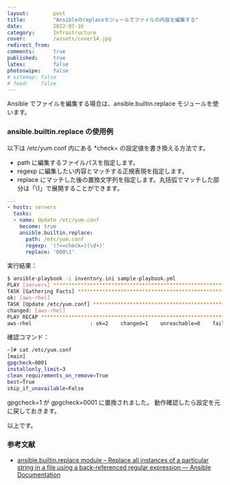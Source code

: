 ```yaml
---
layout:        post
title:         "Ansibleのreplaceモジュールでファイルの内容を編集する"
date:          2022-07-16
category:      Infrastructure
cover:         /assets/cover14.jpg
redirect_from:
comments:      true
published:     true
latex:         false
photoswipe:    false
# sitemap: false
# feed:    false
---
```


Ansible でファイルを編集する場合は、ansible.builtin.replace モジュールを使います。

### ansible.builtin.replace の使用例
以下は /etc/yum.conf 内にある *check= の設定値を書き換える方法です。
- path に編集するファイルパスを指定します。
- regexp に編集したい内容とマッチする正規表現を指定します。
- replace にマッチした後の置換文字列を指定します。丸括弧でマッチした部分は「\1」で展開することができます。

```yml
---
- hosts: servers
  tasks:
  - name: Update /etc/yum.conf
    become: true
    ansible.builtin.replace:
      path: /etc/yum.conf
      regexp: '(?<=check=)(\d+)'
      replace: '000\1'
```

実行結果：

```bash
$ ansible-playbook -i inventory.ini sample-playbook.yml
PLAY [servers] *****************************************************************
TASK [Gathering Facts] *********************************************************
ok: [aws-rhel]
TASK [Update /etc/yum.conf] ****************************************************
changed: [aws-rhel]
PLAY RECAP *********************************************************************
aws-rhel                   : ok=2    changed=1    unreachable=0    failed=0    skipped=0    rescued=0    ignored=0  
```

確認コマンド：

```bash
~]# cat /etc/yum.conf 
[main]
gpgcheck=0001
installonly_limit=3
clean_requirements_on_remove=True
best=True
skip_if_unavailable=False
```

gpgcheck=1 が gpgcheck=0001 に置換されました。
動作確認したら設定を元に戻しておきます。

以上です。

### 参考文献
- [ansible.builtin.replace module – Replace all instances of a particular string in a file using a back-referenced regular expression — Ansible Documentation](https://docs.ansible.com/ansible/latest/collections/ansible/builtin/replace_module.html)
